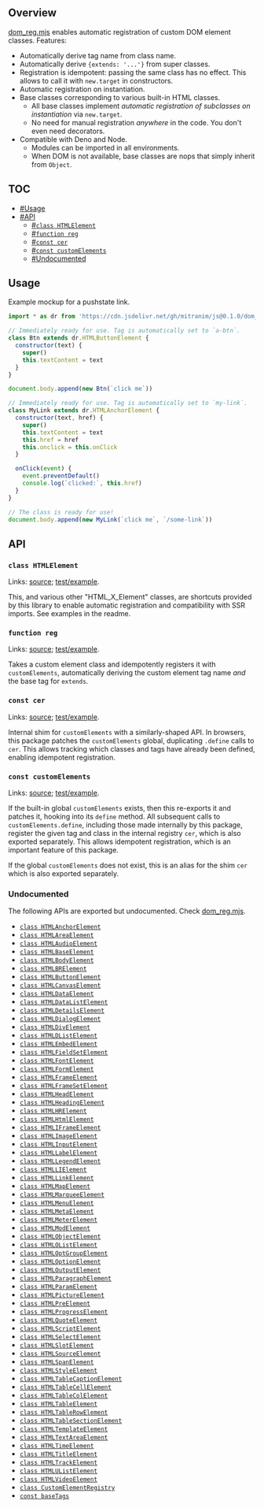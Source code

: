 ## Overview

[dom_reg.mjs](../dom_reg.mjs) enables automatic registration of custom DOM element classes. Features:

  * Automatically derive tag name from class name.
  * Automatically derive `{extends: '...'}` from super classes.
  * Registration is idempotent: passing the same class has no effect. This allows to call it with `new.target` in constructors.
  * Automatic registration on instantiation.
  * Base classes corresponding to various built-in HTML classes.
    * All base classes implement _automatic registration of subclasses on instantiation_ via `new.target`.
    * No need for manual registration _anywhere_ in the code. You don't even need decorators.
  * Compatible with Deno and Node.
    * Modules can be imported in all environments.
    * When DOM is not available, base classes are nops that simply inherit from `Object`.

## TOC

* [#Usage](#usage)
* [#API](#api)
  * [#`class HTMLElement`](#class-htmlelement)
  * [#`function reg`](#function-reg)
  * [#`const cer`](#const-cer)
  * [#`const customElements`](#const-customelements)
  * [#Undocumented](#undocumented)

## Usage

Example mockup for a pushstate link.

```js
import * as dr from 'https://cdn.jsdelivr.net/gh/mitranim/js@0.1.0/dom_reg.mjs'

// Immediately ready for use. Tag is automatically set to `a-btn`.
class Btn extends dr.HTMLButtonElement {
  constructor(text) {
    super()
    this.textContent = text
  }
}

document.body.append(new Btn(`click me`))

// Immediately ready for use. Tag is automatically set to `my-link`.
class MyLink extends dr.HTMLAnchorElement {
  constructor(text, href) {
    super()
    this.textContent = text
    this.href = href
    this.onclick = this.onClick
  }

  onClick(event) {
    event.preventDefault()
    console.log(`clicked:`, this.href)
  }
}

// The class is ready for use!
document.body.append(new MyLink(`click me`, `/some-link`))
```

## API

### `class HTMLElement`

Links: [source](../dom_reg.mjs#L7); [test/example](../test/dom_reg_test.mjs#L118).

This, and various other "HTML_X_Element" classes, are shortcuts provided by this library to enable automatic registration and compatibility with SSR imports. See examples in the readme.

### `function reg`

Links: [source](../dom_reg.mjs#L79); [test/example](../test/dom_reg_test.mjs#L23).

Takes a custom element class and idempotently registers it with `customElements`, automatically deriving the custom element tag name _and_ the base tag for `extends`.

### `const cer`

Links: [source](../dom_reg.mjs#L130); [test/example](../test/dom_reg_test.mjs#L6).

Internal shim for `customElements` with a similarly-shaped API. In browsers, this package patches the `customElements` global, duplicating `.define` calls to `cer`. This allows tracking which classes and tags have already been defined, enabling idempotent registration.

### `const customElements`

Links: [source](../dom_reg.mjs#L132); [test/example](../test/dom_reg_test.mjs#L19).

If the built-in global `customElements` exists, then this re-exports it and patches it, hooking into its `define` method. All subsequent calls to `customElements.define`, including those made internally by this package, register the given tag and class in the internal registry `cer`, which is also exported separately. This allows idempotent registration, which is an important feature of this package.

If the global `customElements` does not exist, this is an alias for the shim `cer` which is also exported separately.

### Undocumented

The following APIs are exported but undocumented. Check [dom_reg.mjs](../dom_reg.mjs).

  * [`class HTMLAnchorElement`](../dom_reg.mjs#L11)
  * [`class HTMLAreaElement`](../dom_reg.mjs#L12)
  * [`class HTMLAudioElement`](../dom_reg.mjs#L13)
  * [`class HTMLBaseElement`](../dom_reg.mjs#L14)
  * [`class HTMLBodyElement`](../dom_reg.mjs#L15)
  * [`class HTMLBRElement`](../dom_reg.mjs#L16)
  * [`class HTMLButtonElement`](../dom_reg.mjs#L17)
  * [`class HTMLCanvasElement`](../dom_reg.mjs#L18)
  * [`class HTMLDataElement`](../dom_reg.mjs#L19)
  * [`class HTMLDataListElement`](../dom_reg.mjs#L20)
  * [`class HTMLDetailsElement`](../dom_reg.mjs#L21)
  * [`class HTMLDialogElement`](../dom_reg.mjs#L22)
  * [`class HTMLDivElement`](../dom_reg.mjs#L23)
  * [`class HTMLDListElement`](../dom_reg.mjs#L24)
  * [`class HTMLEmbedElement`](../dom_reg.mjs#L25)
  * [`class HTMLFieldSetElement`](../dom_reg.mjs#L26)
  * [`class HTMLFontElement`](../dom_reg.mjs#L27)
  * [`class HTMLFormElement`](../dom_reg.mjs#L28)
  * [`class HTMLFrameElement`](../dom_reg.mjs#L29)
  * [`class HTMLFrameSetElement`](../dom_reg.mjs#L30)
  * [`class HTMLHeadElement`](../dom_reg.mjs#L31)
  * [`class HTMLHeadingElement`](../dom_reg.mjs#L32)
  * [`class HTMLHRElement`](../dom_reg.mjs#L33)
  * [`class HTMLHtmlElement`](../dom_reg.mjs#L34)
  * [`class HTMLIFrameElement`](../dom_reg.mjs#L35)
  * [`class HTMLImageElement`](../dom_reg.mjs#L36)
  * [`class HTMLInputElement`](../dom_reg.mjs#L37)
  * [`class HTMLLabelElement`](../dom_reg.mjs#L38)
  * [`class HTMLLegendElement`](../dom_reg.mjs#L39)
  * [`class HTMLLIElement`](../dom_reg.mjs#L40)
  * [`class HTMLLinkElement`](../dom_reg.mjs#L41)
  * [`class HTMLMapElement`](../dom_reg.mjs#L42)
  * [`class HTMLMarqueeElement`](../dom_reg.mjs#L43)
  * [`class HTMLMenuElement`](../dom_reg.mjs#L44)
  * [`class HTMLMetaElement`](../dom_reg.mjs#L45)
  * [`class HTMLMeterElement`](../dom_reg.mjs#L46)
  * [`class HTMLModElement`](../dom_reg.mjs#L47)
  * [`class HTMLObjectElement`](../dom_reg.mjs#L48)
  * [`class HTMLOListElement`](../dom_reg.mjs#L49)
  * [`class HTMLOptGroupElement`](../dom_reg.mjs#L50)
  * [`class HTMLOptionElement`](../dom_reg.mjs#L51)
  * [`class HTMLOutputElement`](../dom_reg.mjs#L52)
  * [`class HTMLParagraphElement`](../dom_reg.mjs#L53)
  * [`class HTMLParamElement`](../dom_reg.mjs#L54)
  * [`class HTMLPictureElement`](../dom_reg.mjs#L55)
  * [`class HTMLPreElement`](../dom_reg.mjs#L56)
  * [`class HTMLProgressElement`](../dom_reg.mjs#L57)
  * [`class HTMLQuoteElement`](../dom_reg.mjs#L58)
  * [`class HTMLScriptElement`](../dom_reg.mjs#L59)
  * [`class HTMLSelectElement`](../dom_reg.mjs#L60)
  * [`class HTMLSlotElement`](../dom_reg.mjs#L61)
  * [`class HTMLSourceElement`](../dom_reg.mjs#L62)
  * [`class HTMLSpanElement`](../dom_reg.mjs#L63)
  * [`class HTMLStyleElement`](../dom_reg.mjs#L64)
  * [`class HTMLTableCaptionElement`](../dom_reg.mjs#L65)
  * [`class HTMLTableCellElement`](../dom_reg.mjs#L66)
  * [`class HTMLTableColElement`](../dom_reg.mjs#L67)
  * [`class HTMLTableElement`](../dom_reg.mjs#L68)
  * [`class HTMLTableRowElement`](../dom_reg.mjs#L69)
  * [`class HTMLTableSectionElement`](../dom_reg.mjs#L70)
  * [`class HTMLTemplateElement`](../dom_reg.mjs#L71)
  * [`class HTMLTextAreaElement`](../dom_reg.mjs#L72)
  * [`class HTMLTimeElement`](../dom_reg.mjs#L73)
  * [`class HTMLTitleElement`](../dom_reg.mjs#L74)
  * [`class HTMLTrackElement`](../dom_reg.mjs#L75)
  * [`class HTMLUListElement`](../dom_reg.mjs#L76)
  * [`class HTMLVideoElement`](../dom_reg.mjs#L77)
  * [`class CustomElementRegistry`](../dom_reg.mjs#L86)
  * [`const baseTags`](../dom_reg.mjs#L193)
